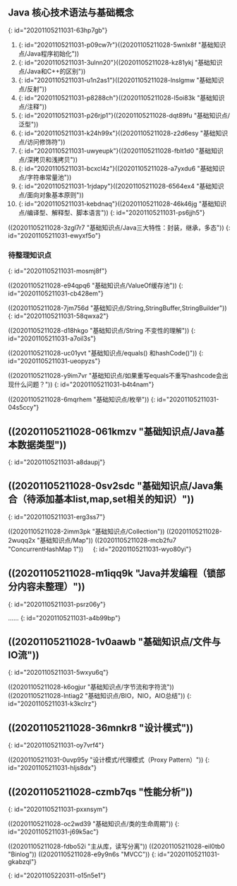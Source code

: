 ## Java 核心技术语法与基础概念
{: id="20201105211031-63hp7gb"}

1. {: id="20201105211031-p09cw7r"}((20201105211028-5wnlx8f "基础知识点/Java程序初始化"))
2. {: id="20201105211031-3ulnn20"}((20201105211028-kz81ykj "基础知识点/Java和C++的区别"))
3. {: id="20201105211031-u1n2as1"}((20201105211028-lnslgmw "基础知识点/反射"))
4. {: id="20201105211031-p8288ch"}((20201105211028-l5oi83k "基础知识点/注释"))
5. {: id="20201105211031-p26rjp1"}((20201105211028-dqt89fu "基础知识点/泛型"))
6. {: id="20201105211031-k24h99x"}((20201105211028-z2d6esy "基础知识点/访问修饰符"))
7. {: id="20201105211031-uwyeupk"}((20201105211028-fblt1d0 "基础知识点/深拷贝和浅拷贝"))
8. {: id="20201105211031-bcxcl4z"}((20201105211028-a7yxdu6 "基础知识点/字符串常量池"))
9. {: id="20201105211031-1rjdapy"}((20201105211028-6564ex4 "基础知识点/面向对象基本原则"))
10. {: id="20201105211031-kebdnaq"}((20201105211028-46k46jg "基础知识点/编译型、解释型、脚本语言"))
{: id="20201105211031-ps6jjh5"}

((20201105211028-3zgl7r7 "基础知识点/Java三大特性：封装，继承，多态"))
{: id="20201105211031-ewyxf5o"}

### 待整理知识点
{: id="20201105211031-mosmj8f"}

((20201105211028-e94qpq6 "基础知识点/ValueOf缓存池"))
{: id="20201105211031-cb428em"}

((20201105211028-7jm756d "基础知识点/String,StringBuffer,StringBuilder"))
{: id="20201105211031-58qwxa2"}

((20201105211028-d18hkgo "基础知识点/String 不变性的理解"))
{: id="20201105211031-a7oil3s"}

((20201105211028-uc01yvt "基础知识点/equals() 和hashCode()"))
{: id="20201105211031-ueopyzs"}

((20201105211028-y9im7vr "基础知识点/如果重写equals不重写hashcode会出现什么问题？"))
{: id="20201105211031-b4t4nam"}

((20201105211028-6mqrhem "基础知识点/枚举"))
{: id="20201105211031-04s5ccy"}

## ((20201105211028-061kmzv "基础知识点/Java基本数据类型"))
{: id="20201105211031-a8daupj"}

## ((20201105211028-0sv2sdc "基础知识点/Java集合（待添加基本list,map,set相关的知识）"))
{: id="20201105211031-erg3ss7"}

((20201105211028-2imm3pk "基础知识点/Collection"))
((20201105211028-2wuqq2x "基础知识点/Map"))
((20201105211028-mcb2fu7 "ConcurrentHashMap 1"))
　
{: id="20201105211031-wyo80yi"}

## ((20201105211028-m1iqq9k "Java并发编程（锁部分内容未整理）"))
{: id="20201105211031-psrz06y"}

……
{: id="20201105211031-a4b99bp"}

## ((20201105211028-1v0aawb "基础知识点/文件与IO流"))
{: id="20201105211031-5wxyu6q"}

((20201105211028-k6ogjur "基础知识点/字节流和字符流"))
((20201105211028-lntiag2 "基础知识点/BIO，NIO，AIO总结"))
{: id="20201105211031-k3kclrz"}

## ((20201105211028-36mnkr8 "设计模式"))
{: id="20201105211031-oy7vrf4"}

((20201105211031-0uvp95y "设计模式/代理模式（Proxy Pattern）"))
{: id="20201105211031-hljs8dx"}

## ((20201105211028-czmb7qs "性能分析"))
{: id="20201105211031-pxxnsym"}

((20201105211028-oc2wd39 "基础知识点/类的生命周期"))
{: id="20201105211031-j69k5ac"}

((20201105211028-fdbo52i "主从库，读写分离"))
((20201105211028-eil0tb0 "Binlog"))
((20201105211028-e9y9n6s "MVCC"))
{: id="20201105211031-gkabzql"}

{: id="20201105220311-o15n5e1"}
